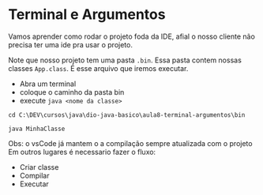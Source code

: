 # Terminal e Argumentos
Vamos aprender como rodar o projeto foda da IDE, afial o nosso cliente não precisa ter uma ide pra usar o projeto.

Note que nosso projeto tem uma pasta `.bin`.
Essa pasta contem nossas classes `App.class`. É esse arquivo que iremos executar.

- Abra um terminal
- coloque o caminho da pasta bin
- execute `java <nome da classe>`

```
cd C:\DEV\cursos\java\dio-java-basico\aula8-terminal-argumentos\bin
```

```
java MinhaClasse
```

Obs: o vsCode já mantem o a compilação sempre atualizada com o projeto
Em outros lugares é necessario fazer o fluxo:
- Criar classe
- Compilar
- Executar